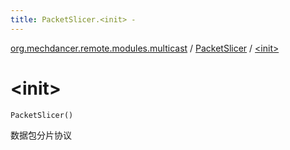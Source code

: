 ```yaml
---
title: PacketSlicer.<init> - 
---
```


[org.mechdancer.remote.modules.multicast](../index.html) / [PacketSlicer](index.html) / [&lt;init&gt;](./-init-.html)

# &lt;init&gt;

`PacketSlicer()`

数据包分片协议

